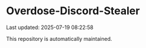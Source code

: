 # Overdose-Discord-Stealer

Last updated: 2025-07-19 08:22:58

This repository is automatically maintained.
